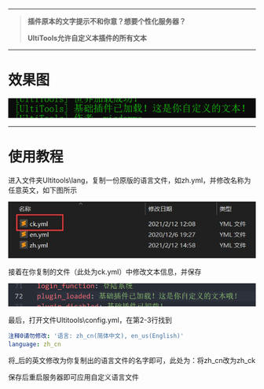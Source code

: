 
---

> **插件原本的文字提示不和你意？想要个性化服务器？**
>
> **UltiTools允许自定义本插件的所有文本**

---

# 效果图

![](/assets/自定文本2.png)

---

# 使用教程

进入文件夹Ultitools\lang，复制一份原版的语言文件，如zh.yml，并修改名称为任意英文，如下图所示

![](/assets/自定义语言.jpg)

接着在你复制的文件（此处为ck.yml）中修改文本信息，并保存

![](/assets/自定文本.png)

最后，打开文件Ultitools\config.yml，在第2-3行找到

```yaml
注释0请勿修改: '语言: zh_cn(简体中文), en_us(English)'
language: zh_cn
```

将\_后的英文修改为你复制出的语言文件的名字即可，此处为：将zh\_cn改为zh\_ck

保存后重启服务器即可应用自定义语言文件

